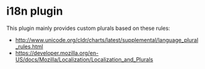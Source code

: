 # i18n plugin

This plugin mainly provides custom plurals based on these rules:

- http://www.unicode.org/cldr/charts/latest/supplemental/language_plural_rules.html
- https://developer.mozilla.org/en-US/docs/Mozilla/Localization/Localization_and_Plurals

